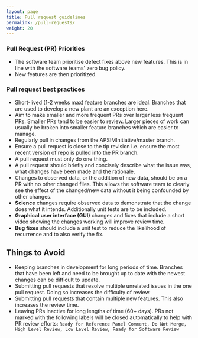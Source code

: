 ```yaml
---
layout: page
title: Pull request guidelines
permalink: /pull-requests/
weight: 20
---
```


### Pull Request (PR) Priorities

* The software team prioritise defect fixes above new features. This is in line with the software teams' zero bug policy.
* New features are then prioritized.

### Pull request best practices

* Short-lived (1-2 weeks max) feature branches are ideal. Branches that are used to develop a new plant are an exception here.
* Aim to make smaller and more frequent PRs over larger less frequent PRs. Smaller PRs tend to be easier to review. Larger pieces of work can usually be broken into smaller feature branches which are easier to manage.
* Regularly pull in changes from the APSIMInitiative/master branch.
* Ensure a pull request is close to the tip revision i.e. ensure the most recent version of repo is pulled into the PR branch.
* A pull request must only do one thing.
* A pull request should briefly and concisely describe what the issue was, what changes have been made and the rationale.
* Changes to observed data, or the addition of new data, should be on a PR with no other changed files. This allows the software team to clearly see the effect of the changed/new data without it being confounded by other changes.
* **Science** changes require observed data to demonstrate that the change does what it intends. Additionally unit tests are to be included.
* **Graphical user interface (GUI)** changes and fixes that include a short video showing the changes working will improve review time.
* **Bug fixes** should include a unit test to reduce the likelihood of recurrence and to also verify the fix.

## Things to Avoid

* Keeping branches in development for long periods of time. Branches that have been left and need to be brought up to date with the newest changes can be difficult to update.
* Submitting pull requests that resolve multiple unrelated issues in the one pull request. Doing so increases the difficulty of review.
* Submitting pull requests that contain multiple new features. This also increases the review time.
* Leaving PRs inactive for long lengths of time (60+ days). PRs not marked with the following labels will be closed automatically to help with PR review efforts: `Ready for Reference Panel Comment, Do Not Merge, High Level Review, Low Level Review, Ready for Software Review`
